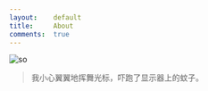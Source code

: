 ```yaml
---
layout:    default
title:     About
comments:  true
---
```


![so](http://stackoverflow.com/users/flair/348785.png?theme=dark)

> 我小心翼翼地挥舞光标，吓跑了显示器上的蚊子。

